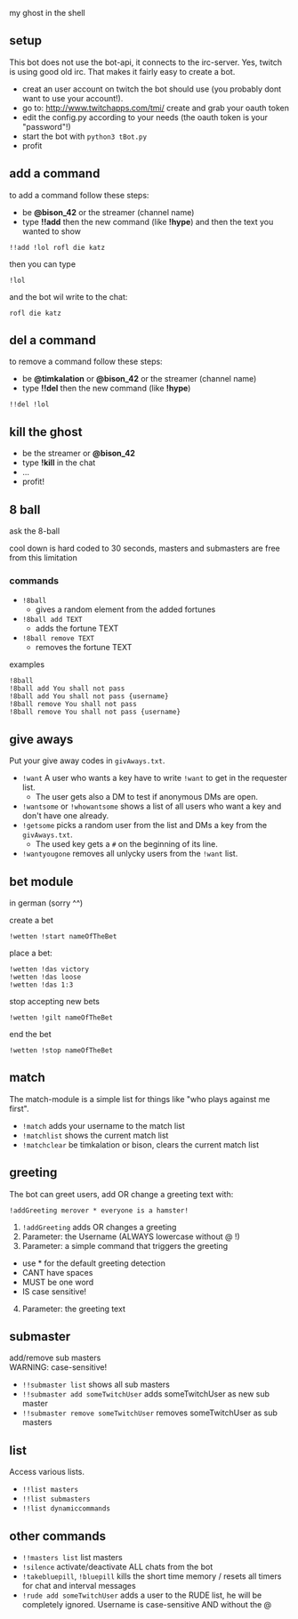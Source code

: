 my ghost in the shell

## setup

This bot does not use the bot-api, it connects to the irc-server. Yes, twitch is using good old irc. That makes it fairly easy to create a bot.

* creat an user account on twitch the bot should use (you probably dont want to use your account!).
* go to: http://www.twitchapps.com/tmi/ create and grab your oauth token
* edit the config.py according to your needs (the oauth token is your "password"!)
* start the bot with `python3 tBot.py`
* profit

## add a command

to add a command follow these steps:

* be **@bison_42** or the streamer (channel name)
* type **!!add** then the new command (like **!hype**) and then the text you wanted to show

```
!!add !lol rofl die katz
```

then you can type 
```
!lol
```

and the bot wil write to the chat:
```
rofl die katz
```

## del a command

to remove a command follow these steps:

* be **@timkalation** or **@bison_42** or the streamer (channel name)
* type **!!del** then the new command (like **!hype**)

```
!!del !lol
```

## kill the ghost

* be the streamer or **@bison_42**
* type **!kill** in the chat
* ...
* profit!

## 8 ball

ask the 8-ball  

cool down is hard coded to 30 seconds, masters and submasters are free from this limitation

### commands
* `!8ball`
  * gives a random element from the added fortunes
* `!8ball add TEXT`
  * adds the fortune TEXT
* `!8ball remove TEXT`
  * removes the fortune TEXT

examples
```
!8ball
!8ball add You shall not pass
!8ball add You shall not pass {username}
!8ball remove You shall not pass
!8ball remove You shall not pass {username}
```

## give aways

Put your give away codes in `givAways.txt`.

* `!want` A user who wants a key have to write `!want` to get in the requester list.
  * The user gets also a DM to test if anonymous DMs are open.
* `!wantsome` or `!whowantsome` shows a list of all users who want a key and don't have one already.
* `!getsome` picks a random user from the list and DMs a key from the `givAways.txt`.
  * The used key gets a `#` on the beginning of its line.
* `!wantyougone` removes all unlycky users from the `!want` list.

## bet module

in german (sorry ^^)

create a bet  
```
!wetten !start nameOfTheBet
```

place a bet:  
```
!wetten !das victory
!wetten !das loose 
!wetten !das 1:3
```
 
stop accepting new bets  
```
!wetten !gilt nameOfTheBet
```

end the bet  
```
!wetten !stop nameOfTheBet
```

## match

The match-module is a simple list for things like "who plays against me first".

* `!match` adds your username to the match list
* `!matchlist` shows the current match list
* `!matchclear` be timkalation or bison, clears the current match list

## greeting

The bot can greet users, add OR change a greeting text with:
```
!addGreeting merover * everyone is a hamster!
```

1. `!addGreeting` adds OR changes a greeting
2. Parameter: the Username (ALWAYS lowercase without @ !)
3. Parameter: a simple command that triggers the greeting
  * use * for the default greeting detection
  * CANT have spaces
  * MUST be one word
  * IS case sensitive!
4. Parameter: the greeting text

## submaster

add/remove sub masters  
WARNING: case-sensitive!

* `!!submaster list` shows all sub masters
* `!!submaster add someTwitchUser` adds someTwitchUser as new sub master
* `!!submaster remove someTwitchUser` removes someTwitchUser as sub masters

## list

Access various lists.

* `!!list masters`
* `!!list submasters`
* `!!list dynamiccommands`

## other commands

* `!!masters list` list masters
* `!silence` activate/deactivate ALL chats from the bot
* `!takebluepill`, `!bluepill` kills the short time memory / resets all timers for chat and interval messages
* `!rude add someTwitchUser` adds a user to the RUDE list, he will be completely ignored. Username is case-sensitive AND without the @

